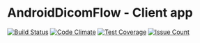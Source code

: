 # AndroidDicomFlow - Client app 
[![Build Status](https://travis-ci.org/DicomFlow/dicomAndroidClient.svg?branch=master)](https://travis-ci.org/DicomFlow/dicomAndroidClient)
[![Code Climate](https://codeclimate.com/github/DicomFlow/dicomAndroidClient/badges/gpa.svg)](https://codeclimate.com/github/DicomFlow/dicomAndroidClient)
[![Test Coverage](https://codeclimate.com/github/DicomFlow/dicomAndroidClient/badges/coverage.svg)](https://codeclimate.com/github/DicomFlow/dicomAndroidClient/coverage)
[![Issue Count](https://codeclimate.com/github/DicomFlow/dicomAndroidClient/badges/issue_count.svg)](https://codeclimate.com/github/DicomFlow/dicomAndroidClient)
